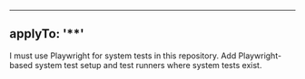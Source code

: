 ---

## applyTo: '\*\*'

I must use Playwright for system tests in this repository. Add Playwright-based system test setup and test runners where system tests exist.
